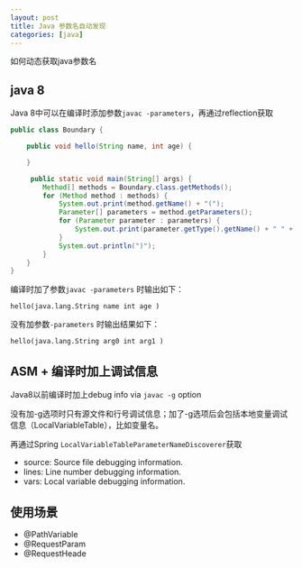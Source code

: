 ```yaml
---
layout: post
title: Java 参数名自动发现
categories: [java]
---
```

如何动态获取java参数名

## java 8
Java 8中可以在编译时添加参数`javac -parameters`，再通过reflection获取

```java
public class Boundary {

    public void hello(String name, int age) {

    }

     public static void main(String[] args) {
        Method[] methods = Boundary.class.getMethods();
        for (Method method : methods) {
            System.out.print(method.getName() + "(");
            Parameter[] parameters = method.getParameters();
            for (Parameter parameter : parameters) {
                System.out.print(parameter.getType().getName() + " " + parameter.getName() + " ");
            }
            System.out.println(")");
        }
    }
}
```

编译时加了参数`javac -parameters` 时输出如下：

```
hello(java.lang.String name int age )
```

没有加参数`-parameters` 时输出结果如下：

```
hello(java.lang.String arg0 int arg1 )
```

## ASM + 编译时加上调试信息   
Java8以前编译时加上debug info via `javac -g` option

没有加-g选项时只有源文件和行号调试信息；加了-g选项后会包括本地变量调试信息（LocalVariableTable），比如变量名。

再通过Spring `LocalVariableTableParameterNameDiscoverer`获取

* source: Source file debugging information.
* lines: Line number debugging information.
* vars: Local variable debugging information.

## 使用场景

* @PathVariable
* @RequestParam
* @RequestHeade